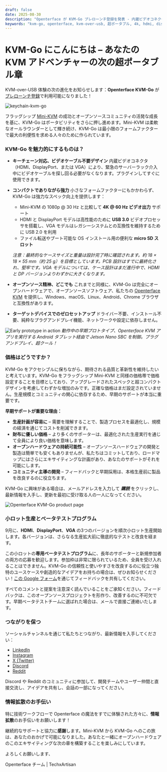 ```yaml
---
draft: false
date: 2025-08-30
description: "Openterface が KVM-Go プレローンチ登録を発表 - 内蔵ビデオコネクタ、4K サポート、キーチェーン対応デザインを備えた超ポータブル KVM-over-USB デバイス。"
keywords: "kvm-go, openterface, kvm-over-usb, 超ポータブル, 4k, hdmi, displayport, vga, キーチェーン, プレローンチ, ベータテスト, オープンソース"
---
```


# KVM-Go にこんにちは – あなたの KVM アドベンチャーの次の超ポータブル章

KVM-over-USB 体験の次の進化をお知らせします：**Openterface KVM-Go** が[プレローンチ登録](https://www.crowdsupply.com/techxartisan/openterface-kvm-go)で利用可能になりました！

![keychain-kvm-go](https://www.crowdsupply.com/img/d0fd/3fe2afa6-051e-41e0-9f59-cbab8d7bd0fd/kvm-go-group-03_jpg_gallery-lg.jpg)

フラッグシップ [Mini-KVM](https://www.crowdsupply.com/techxartisan/openterface-mini-kvm) の成功とオープンソースコミュニティの活発な成長を基に、KVM-Go はポータビリティをさらに押し進めます。Mini-KVM は柔軟なオールラウンダーとして輝き続け、KVM-Go は最小限のフォームファクターで最大の利便性を求める人々のために作られています。

### KVM-Go を魅力的にするものは？

* **キーチェーン対応、ビデオケーブル不要デザイン**
  内蔵ビデオコネクタ（HDMI、DisplayPort、または VGA）により、緊急のサーバーラック介入中にビデオケーブルを探し回る必要がなくなります。プラグインしてすぐに使用できます。

* **コンパクトでありながら強力**
  小さなフォームファクターにもかかわらず、KVM-Go は強力なスペック向上を提供します：

  * Mini-KVM の 1080p @ 30 Hz と比較して **4K @ 60 Hz ビデオ出力** サポート
  * HDMI と DisplayPort モデルは高性能のために **USB 3.0** ビデオプロセッサを搭載し、VGA モデルはレガシーシステムとの互換性を維持するために USB 2.0 を利用
  * ファイル転送やブート可能な OS インストール用の便利な **micro SD スロット**

  *注意：最終的なケースサイズと重量は設計完了時に確認されます。約 18 × 18 × 55 mm（約 25 g）を目標としています。PCB 設計はすでに最終化され、堅牢です。VGA モデルについては、ケース設計はまだ進行中で、HDMI と DP バージョンよりわずかに大きくなります。*

* **オープンソース精神、どこでも**
  これまでと同様に、KVM-Go は完全にオープンハードウェアで、オープンソースソフトウェア、私たちの [Openterface KVM](https://openterface.com/app/) を提供し、Windows、macOS、Linux、Android、Chrome ブラウザと互換性があります。

* **ターゲットデバイスでのゼロセットアップ**
  ドライバー不要、インストール不要、純粋なプラグアンドプレイ機能、ネットワークや設定に依存しません。

![Early prototype in action](https://www.crowdsupply.com/img/7b74/38c6794b-7e24-48b2-b917-d3e97b7b7b74/kvm-go-hdmi-early-test-2_jpg_md-xl.jpg)
*動作中の早期プロトタイプ、Openterface KVM アプリを実行する Android タブレット経由で Jetson Nano SBC を制御。プラグアンドプレイ、超クール！*

### 価格はどうですか？

KVM-Go をアクセシブルに保ちながら、期待される品質と革新性を維持したいと考えています。KVM-Go をフラッグシップ Mini-KVM と同様の価格帯で価格設定することを目標としており、アップグレードされたスペックと超コンパクトデザインを考慮してわずかな増加のみです。正確な価格はまだ設定されていません。生産規模とコミュニティの関心に依存するため、早期のサポートが本当に重要です。

**早期サポートが重要な理由：**

* **生産計画が容易に** – 需要を理解することで、製造プロセスを最適化し、規模の経済を通じてコストを削減できます。
* **財布に優しい価格** – より多くのサポーターは、最適化された生産実行を通じて全員により良い価格を意味します。
* **オープンハードウェアの持続可能性** – オープンソースハードウェアの開発と製造は簡単でも安くもありませんが、私たちはコミットしており、ロードマップにはさらにエキサイティングな計画があり、あなたのサポートがそれを可能にします。
* **コミュニティ主導の開発** – フィードバックと早期採用は、本格生産前に製品を改良するのに役立ちます。

KVM-Go に興味がある場合は、メールアドレスを入力して ***購読*** をクリックし、最新情報を入手し、更新を最初に受け取る人の一人になってください。

![Openterface KVM-Go product page](https://www.crowdsupply.com/img/8e4b/1d3f5064-defa-490c-a3e6-e3f2179b8e4b/kvm-go-product-page-subscribe_jpg_gallery-lg.jpg)

### 小ロット生産とベータテストプログラム

9月に、**HDMI**、**DisplayPort**、**VGA** の3つのバージョンを順次小ロット生産開始します。各バージョンは、さらなる生産拡大前に徹底的なテストと改良を経ます。

この小ロットの**専用ベータテストプログラム**に、長年のサポーターと新規参加者の両方の応募を歓迎します。参加枠は非常に限られているため、全員を受け入れることはできません。KVM-Go の信頼性と使いやすさを改良するのに役立つ独特のユースケースや創造的なアイデアをお持ちの場合は、ぜひお知らせください！[この Google フォーム](https://forms.gle/yaS1F5E5MSo8DWNZ6)を通じてフィードバックを共有してください。

すべてのコメントと提案を注意深く読んでいることをご承知ください。フィードバックは、このオープンソースプロジェクトを形作り、改善するのに不可欠です。早期ベータテストチームに選ばれた場合は、メールで直接ご連絡いたします。

### つながりを保つ

ソーシャルチャンネルを通じて私たちとつながり、最新情報を入手してください：

  - [LinkedIn](https://www.linkedin.com/company/techxartisan)
  - [Instagram](https://www.instagram.com/techxartisan/)
  - [X (Twitter)](https://x.com/TechxArtisan)
  - [Discord](https://openterface.com/discord)
  - [Reddit](https://openterface.com/reddit)

Discord や Reddit のコミュニティに参加して、開発チームやユーザー仲間と直接交流し、アイデアを共有し、会話の一部になってください。

### 情報拡散のお手伝い

特に技術ワークフローで Openterface の魔法をすでに体験された方々に、**情報拡散**のお手伝いをお願いします！

継続的なサポートと協力に**感謝**します。Mini-KVM から KVM-Go へのこの旅は、あなたのおかげで可能になりました。あなたと一緒にオープンハードウェアのこのエキサイティングな次の章を構築することを楽しみにしています。

よろしくお願いします、

Openterface チーム | TechxArtisan
